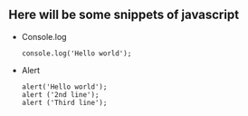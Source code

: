 ## Here will be some snippets of javascript

- Console.log <br>
  ```
  console.log('Hello world');
  ```
- Alert <br>
  ```
  alert('Hello world');
  alert ('2nd line');
  alert ('Third line');
  ```
